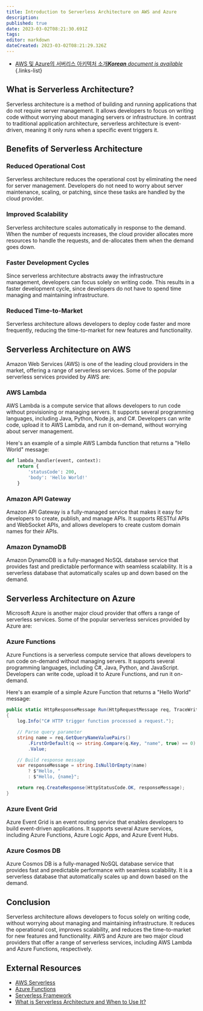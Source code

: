 ```yaml
---
title: Introduction to Serverless Architecture on AWS and Azure
description: 
published: true
date: 2023-03-02T08:21:30.691Z
tags: 
editor: markdown
dateCreated: 2023-03-02T08:21:29.326Z
---
```


- [AWS 및 Azure의 서버리스 아키텍처 소개***Korean** document is available*](/ko/Knowledge-base/Cloud/introduction-to-serverless-architecture-on-aws-and-azure)
{.links-list}
## What is Serverless Architecture?

Serverless architecture is a method of building and running applications that do not require server management. It allows developers to focus on writing code without worrying about managing servers or infrastructure. In contrast to traditional application architecture, serverless architecture is event-driven, meaning it only runs when a specific event triggers it.

## Benefits of Serverless Architecture

### Reduced Operational Cost

Serverless architecture reduces the operational cost by eliminating the need for server management. Developers do not need to worry about server maintenance, scaling, or patching, since these tasks are handled by the cloud provider.

### Improved Scalability

Serverless architecture scales automatically in response to the demand. When the number of requests increases, the cloud provider allocates more resources to handle the requests, and de-allocates them when the demand goes down.

### Faster Development Cycles

Since serverless architecture abstracts away the infrastructure management, developers can focus solely on writing code. This results in a faster development cycle, since developers do not have to spend time managing and maintaining infrastructure.

### Reduced Time-to-Market

Serverless architecture allows developers to deploy code faster and more frequently, reducing the time-to-market for new features and functionality.

## Serverless Architecture on AWS

Amazon Web Services (AWS) is one of the leading cloud providers in the market, offering a range of serverless services. Some of the popular serverless services provided by AWS are:

### AWS Lambda

AWS Lambda is a compute service that allows developers to run code without provisioning or managing servers. It supports several programming languages, including Java, Python, Node.js, and C#. Developers can write code, upload it to AWS Lambda, and run it on-demand, without worrying about server management.

Here's an example of a simple AWS Lambda function that returns a "Hello World" message:

```python
def lambda_handler(event, context):
    return {
        'statusCode': 200,
        'body': 'Hello World!'
    }
```

### Amazon API Gateway

Amazon API Gateway is a fully-managed service that makes it easy for developers to create, publish, and manage APIs. It supports RESTful APIs and WebSocket APIs, and allows developers to create custom domain names for their APIs.

### Amazon DynamoDB

Amazon DynamoDB is a fully-managed NoSQL database service that provides fast and predictable performance with seamless scalability. It is a serverless database that automatically scales up and down based on the demand.

## Serverless Architecture on Azure

Microsoft Azure is another major cloud provider that offers a range of serverless services. Some of the popular serverless services provided by Azure are:

### Azure Functions

Azure Functions is a serverless compute service that allows developers to run code on-demand without managing servers. It supports several programming languages, including C#, Java, Python, and JavaScript. Developers can write code, upload it to Azure Functions, and run it on-demand.

Here's an example of a simple Azure Function that returns a "Hello World" message:

```csharp
public static HttpResponseMessage Run(HttpRequestMessage req, TraceWriter log)
{
    log.Info("C# HTTP trigger function processed a request.");

    // Parse query parameter
    string name = req.GetQueryNameValuePairs()
        .FirstOrDefault(q => string.Compare(q.Key, "name", true) == 0)
        .Value;

    // Build response message
    var responseMessage = string.IsNullOrEmpty(name)
        ? $"Hello, "
        : $"Hello, {name}";

    return req.CreateResponse(HttpStatusCode.OK, responseMessage);
}
```

### Azure Event Grid

Azure Event Grid is an event routing service that enables developers to build event-driven applications. It supports several Azure services, including Azure Functions, Azure Logic Apps, and Azure Event Hubs.

### Azure Cosmos DB

Azure Cosmos DB is a fully-managed NoSQL database service that provides fast and predictable performance with seamless scalability. It is a serverless database that automatically scales up and down based on the demand.

## Conclusion

Serverless architecture allows developers to focus solely on writing code, without worrying about managing and maintaining infrastructure. It reduces the operational cost, improves scalability, and reduces the time-to-market for new features and functionality. AWS and Azure are two major cloud providers that offer a range of serverless services, including AWS Lambda and Azure Functions, respectively.

## External Resources

- [AWS Serverless](https://aws.amazon.com/serverless/)
- [Azure Functions](https://azure.microsoft.com/en-us/services/functions/)
- [Serverless Framework](https://www.serverless.com/)
- [What is Serverless Architecture and When to Use It?](https://www.altar.io/blog/what-is-serverless-architecture-and-when-to-use-it)